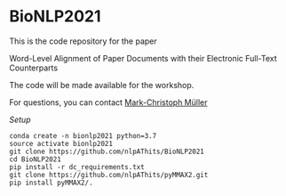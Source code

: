 # BioNLP2021

This is the code repository for the paper 

Word-Level Alignment of Paper Documents with their Electronic Full-Text Counterparts

The code will be made available for the workshop.

For questions, you can contact [Mark-Christoph Müller](mailto:mark-christoph.mueller@h-its.org?subject=bionlp2021)

*Setup*

```console
conda create -n bionlp2021 python=3.7
source activate bionlp2021
git clone https://github.com/nlpAThits/BioNLP2021
cd BioNLP2021
pip install -r dc_requirements.txt
git clone https://github.com/nlpAThits/pyMMAX2.git
pip install pyMMAX2/.
```

